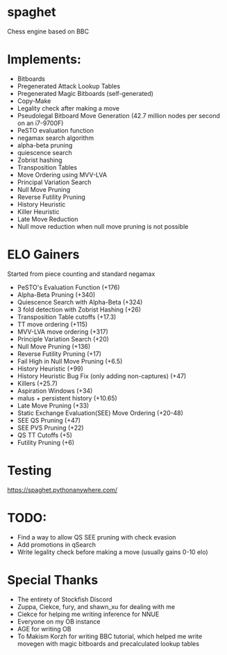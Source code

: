 # spaghet
Chess engine based on BBC


# Implements:
- Bitboards
- Pregenerated Attack Lookup Tables
- Pregenerated Magic Bitboards (self-generated)
- Copy-Make
- Legality check after making a move
- Pseudolegal Bitboard Move Generation (42.7 million nodes per second on an i7-9700F)
- PeSTO evaluation function
- negamax search algorithm
- alpha-beta pruning
- quiescence search
- Zobrist hashing
- Transposition Tables
- Move Ordering using MVV-LVA
- Principal Variation Search
- Null Move Pruning 
- Reverse Futility Pruning
- History Heuristic
- Killer Heuristic
- Late Move Reduction
- Null move reduction when null move pruning is not possible

# ELO Gainers
Started from piece counting and standard negamax
- PeSTO's Evaluation Function (+176)
- Alpha-Beta Pruning (+340)
- Quiescence Search with Alpha-Beta (+324)
- 3 fold detection with Zobrist Hashing (+26)
- Transposition Table cutoffs (+17.3)
- TT move ordering (+115)
- MVV-LVA move ordering (+317)
- Principle Variation Search (+20)
- Null Move Pruning (+136)
- Reverse Futility Pruning (+17)
- Fail High in Null Move Pruning (+6.5)
- History Heuristic (+99)
- History Heuristic Bug Fix (only adding non-captures) (+47)
- Killers (+25.7)
- Aspiration Windows (+34)
- malus + persistent history (+10.65)
- Late Move Pruning (+33)
- Static Exchange Evaluation(SEE) Move Ordering (+20-48)
- SEE QS Pruning (+47)
- SEE PVS Pruning (+22)
- QS TT Cutoffs (+5)
- Futility Pruning (+6)


# Testing
https://spaghet.pythonanywhere.com/

# TODO:
- Find a way to allow QS SEE pruning with check evasion
- Add promotions in qSearch
- Write legality check before making a move (usually gains 0-10 elo)

# Special Thanks
- The entirety of Stockfish Discord
- Zuppa, Ciekce, fury, and shawn_xu for dealing with me
- Ciekce for helping me writing inference for NNUE
- Everyone on my OB instance
- AGE for writing OB
- To Makism Korzh for writing BBC tutorial, which helped me write movegen with magic bitboards and precalculated lookup tables